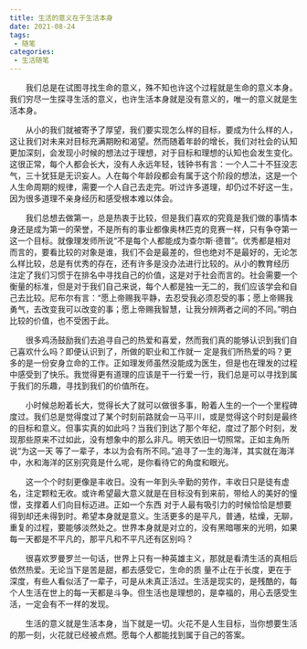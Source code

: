 ```yaml
---
title: 生活的意义在于生活本身
date: 2021-08-24
tags:
 - 随笔
categories: 
 - 生活随笔
---
```


&ensp;&ensp;&ensp;&ensp;我们总是在试图寻找生命的意义，殊不知也许这个过程就是生命的意义本身。我们穷尽一生探寻生活的意义，也许生活本身就是没有意义的，唯一的意义就是生活本身。

&ensp;&ensp;&ensp;&ensp;从小的我们就被寄予了厚望，我们要实现怎么样的目标，要成为什么样的人，这让我们对未来对目标充满期盼和渴望。然而随着年龄的增长，我们对社会的认知更加深刻，会发现小时候的想法过于理想，对于目标和理想的认知也会发生变化。这很正常，每个人都会长大，没有人永远年轻，钱钟书有言：一个人二十不狂没志气，三十犹狂是无识妄人。人在每个年龄段都会有属于这个阶段的想法，这是一个人生命周期的规律，需要一个人自己去走完。听过许多道理，却仍过不好这一生，因为很多道理不亲身经历和感受根本难以体会。

&ensp;&ensp;&ensp;&ensp;我们总想去做第一，总是热衷于比较，但是我们喜欢的究竟是我们做的事情本身还是成为第一的荣誉，不是所有的事业都像奥林匹克的竞赛一样，只有争夺第一这一个目标。就像理发师所说“不是每个人都能成为查尔斯·德普”。优秀都是相对而言的，要看比较的对象是谁，我们不会是最差的，但也绝对不是最好的，无论怎么样比较，总是有优秀的存在，还有许多是没办法进行比较的。从小的教育经历 注定了我们习惯于在排名中寻找自己的价值，这是对于社会而言的。社会需要一个衡量的标准，但是对于我们自己来说，每个人都是独一无二的，我们应该学会和自己去比较。尼布尔有言：“愿上帝赐我平静，去忍受我必须忍受的事；愿上帝赐我勇气，去改变我可以改变的事；愿上帝赐我智慧，让我分辨两者之间的不同。”明白比较的价值，也不受困于此。

&ensp;&ensp;&ensp;&ensp;很多鸡汤鼓励我们去追寻自己的热爱和喜爱，然而我们真的能够认识到我们自己喜欢什么吗？即便认识到了，所做的职业和工作就一 定是我们所热爱的吗？更多的是一份安身立命的工作。正如理发师虽然没能成为医生，但是也在理发的过程中感受到了快乐。我觉得更有道理的应该是干一行爱一行，我们总是可以寻找到属于我们的乐趣，寻找到我们的价值所在。

&ensp;&ensp;&ensp;&ensp;小时候总盼着长大，觉得长大了就可以做很多事，盼着人生的一个一个里程碑度过。我们总是觉得度过了某个时刻前路就会一马平川，或是觉得这个时刻是最终的目标和意义。但事实真的如此吗？当我们到达了那个年纪，度过了那个时刻，发现那些原来不过如此，没有想象中的那么非凡。明天依旧一切照常。正如主角所说“为这一天 等了一辈子，本以为会有所不同。”追寻了一生的海洋，其实就在海洋中，水和海洋的区别究竟是什么呢，是你看待它的角度和眼光。

&ensp;&ensp;&ensp;&ensp;这一个个时刻更像是丰收日。没有一年到头辛勤的劳作，丰收日只是徒有虚名，注定颗粒无收。或许希望最大意义就是在目标没有到来前，带给人的美好的憧憬，支撑着人们向目标迈进。正如一个东西 对于人最有吸引力的时候恰恰是想要得到却还未得到时。希望本身就是意义。生活更多的是平凡，普通，枯燥，无聊，重复的过程，要能够淡然处之。世界本身就是对立的，没有黑暗哪来的光明，如果每一天都是不平凡的，那平凡和不平凡还有区别吗？

&ensp;&ensp;&ensp;&ensp;很喜欢罗曼罗兰一句话，世界上只有一种英雄主义，那就是看清生活的真相后依然热爱。无论当下是苦是甜，都去感受它，生命的质 量不止在于长度，更在于深度，有些人看似活了一辈子，可是从未真正活过。生活是现实的，是残酷的，每个人生活在世上的每一天都是斗争。但生活也是理想的，是幸福的，用心去感受生活，一定会有不一样的发现。

&ensp;&ensp;&ensp;&ensp;生活的意义就是生活本身，当下就是一切。火花不是人生目标，当你想要生活的那一刻，火花就已经被点燃。愿每个人都能找到属于自己的答案。
     
   
   
   
   
   
   
   